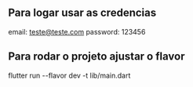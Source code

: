 ## Para logar usar as credencias 

email: teste@teste.com
password: 123456


## Para rodar o projeto ajustar o flavor 

flutter run --flavor dev -t lib/main.dart 
